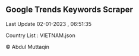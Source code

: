 

## Google Trends Keywords Scraper 
 
Last Update 02-01-2023 , 06:51:35

Country List :
VIETNAM.json



© Abdul Muttaqin 
